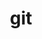 ---
title: "git"
layout: cache
categories: [package, develop]
meta: {"compilers": ["apple-clang@16.0.0", "gcc@10.5.0", "gcc@11.1.0", "gcc@11.4.0", "gcc@12.4.0", "gcc@13.2.0", "gcc@13.3.0", "gcc@7.5.0", "intel-oneapi-compilers@2025.1.0"], "num_specs": 97, "num_specs_by_stack": {"aws-pcluster-neoverse_v1": 10, "data-vis-sdk": 8, "developer-tools-aarch64-linux-gnu": 8, "developer-tools-darwin": 7, "developer-tools-x86_64_v3-linux-gnu": 8, "e4s": 7, "e4s-neoverse-v2": 8, "e4s-oneapi": 10, "e4s-rocm-external": 7, "hep": 8, "ml-darwin-aarch64-mps": 7, "ml-linux-aarch64-cpu": 8, "ml-linux-aarch64-cuda": 8, "ml-linux-x86_64-cpu": 8, "ml-linux-x86_64-cuda": 8, "ml-linux-x86_64-rocm": 8, "radiuss": 8, "root": 97}, "oss": ["amzn2", "centos7", "rhel8", "sequoia", "ubuntu18.04", "ubuntu20.04", "ubuntu22.04", "ubuntu24.04"], "platforms": ["darwin", "linux"], "stacks": ["aws-pcluster-neoverse_v1", "data-vis-sdk", "developer-tools-aarch64-linux-gnu", "developer-tools-darwin", "developer-tools-x86_64_v3-linux-gnu", "e4s", "e4s-neoverse-v2", "e4s-oneapi", "e4s-rocm-external", "hep", "ml-darwin-aarch64-mps", "ml-linux-aarch64-cpu", "ml-linux-aarch64-cuda", "ml-linux-x86_64-cpu", "ml-linux-x86_64-cuda", "ml-linux-x86_64-rocm", "radiuss", "root"], "targets": ["aarch64", "neoverse_v1", "neoverse_v2", "x86_64_v3"], "versions": ["2.48.1"]}
spec_details: [{"compiler": "gcc@13.2.0", "hash": "37yisgo7cjagaskifn6xpedxwci4c4kj", "os": "ubuntu24.04", "platform": "linux", "size": "-", "stacks": ["ml-linux-aarch64-cpu", "ml-linux-aarch64-cuda", "root"], "target": "aarch64", "variants": ["build_system=autotools", "+man", "+nls", "+perl", "+subtree", "~svn", "~tcltk"], "versions": ["2.48.1"]}, {"compiler": "gcc@13.2.0", "hash": "3bgdv2h7wjxf4y6pgy72yxcserw3uwss", "os": "ubuntu24.04", "platform": "linux", "size": "-", "stacks": ["ml-linux-aarch64-cpu", "ml-linux-aarch64-cuda", "root"], "target": "aarch64", "variants": ["build_system=autotools", "+man", "+nls", "+perl", "+subtree", "~svn", "~tcltk"], "versions": ["2.48.1"]}, {"compiler": "gcc@11.1.0", "hash": "3gbvxr7r7wv3hjfbnwmh43fono66mfkc", "os": "ubuntu20.04", "platform": "linux", "size": "-", "stacks": ["data-vis-sdk", "root"], "target": "x86_64_v3", "variants": ["build_system=autotools", "+man", "+nls", "+perl", "+subtree", "~svn", "~tcltk"], "versions": ["2.48.1"]}, {"compiler": "gcc@7.5.0", "hash": "3tinl345czbycggi43wreirghuddf2to", "os": "ubuntu18.04", "platform": "linux", "size": "-", "stacks": ["radiuss", "root"], "target": "x86_64_v3", "variants": ["build_system=autotools", "+man", "+nls", "+perl", "+subtree", "~svn", "~tcltk"], "versions": ["2.48.1"]}, {"compiler": "gcc@12.4.0", "hash": "44d2trplheemqlmomlgl2gov2a5cvlm6", "os": "amzn2", "platform": "linux", "size": "-", "stacks": ["aws-pcluster-neoverse_v1", "root"], "target": "neoverse_v1", "variants": ["build_system=autotools", "+man", "+nls", "+perl", "+subtree", "~svn", "~tcltk"], "versions": ["2.48.1"]}, {"compiler": "gcc@13.2.0", "hash": "4peu52ugwmitco6rp4ba6pmy4boipmbw", "os": "ubuntu24.04", "platform": "linux", "size": "-", "stacks": ["ml-linux-aarch64-cpu", "ml-linux-aarch64-cuda", "root"], "target": "aarch64", "variants": ["build_system=autotools", "+man", "+nls", "+perl", "+subtree", "~svn", "~tcltk"], "versions": ["2.48.1"]}, {"compiler": "gcc@11.4.0", "hash": "4qncohxd4436qjcw746bzukysjsrmpcz", "os": "ubuntu22.04", "platform": "linux", "size": "-", "stacks": ["hep", "root"], "target": "x86_64_v3", "variants": ["build_system=autotools", "+man", "+nls", "+perl", "+subtree", "~svn", "~tcltk"], "versions": ["2.48.1"]}, {"compiler": "gcc@11.4.0", "hash": "4vgdnzvwr2yw5zszqb7hy6zkang2eq2a", "os": "ubuntu22.04", "platform": "linux", "size": "-", "stacks": ["e4s-neoverse-v2", "root"], "target": "neoverse_v2", "variants": ["build_system=autotools", "+man", "+nls", "+perl", "+subtree", "~svn", "~tcltk"], "versions": ["2.48.1"]}, {"compiler": "gcc@7.5.0", "hash": "5a6rvdjny6eheqodupabby2svrz75sqs", "os": "ubuntu18.04", "platform": "linux", "size": "-", "stacks": ["radiuss", "root"], "target": "x86_64_v3", "variants": ["build_system=autotools", "+man", "+nls", "+perl", "+subtree", "~svn", "~tcltk"], "versions": ["2.48.1"]}, {"compiler": "gcc@10.5.0", "hash": "5nzagwurhidrl6whch7qhac45jdcbj5k", "os": "centos7", "platform": "linux", "size": "-", "stacks": ["developer-tools-x86_64_v3-linux-gnu", "root"], "target": "x86_64_v3", "variants": ["build_system=autotools", "+man", "+nls", "+perl", "+subtree", "~svn", "~tcltk"], "versions": ["2.48.1"]}, {"compiler": "gcc@13.2.0", "hash": "5udu3rkbwzh5oerer7mla6ynopsnfklg", "os": "ubuntu24.04", "platform": "linux", "size": "-", "stacks": ["ml-linux-aarch64-cpu", "ml-linux-aarch64-cuda", "root"], "target": "aarch64", "variants": ["build_system=autotools", "+man", "+nls", "+perl", "+subtree", "~svn", "~tcltk"], "versions": ["2.48.1"]}, {"compiler": "intel-oneapi-compilers@2025.1.0", "hash": "7brysy4y7cqnwfgrlld7mdkr4bpoge4h", "os": "ubuntu22.04", "platform": "linux", "size": "-", "stacks": ["e4s-oneapi", "root"], "target": "x86_64_v3", "variants": ["build_system=autotools", "+man", "+nls", "+perl", "+subtree", "~svn", "~tcltk"], "versions": ["2.48.1"]}, {"compiler": "gcc@11.4.0", "hash": "7frbq4solzotm7d4hqebqnw5mnio6swf", "os": "ubuntu22.04", "platform": "linux", "size": "-", "stacks": ["hep", "root"], "target": "x86_64_v3", "variants": ["build_system=autotools", "+man", "+nls", "+perl", "+subtree", "~svn", "~tcltk"], "versions": ["2.48.1"]}, {"compiler": "intel-oneapi-compilers@2025.1.0", "hash": "7hqgfmpej3ocnjs2gcsu4y456zn7yx2k", "os": "ubuntu22.04", "platform": "linux", "size": "-", "stacks": ["e4s-oneapi", "root"], "target": "x86_64_v3", "variants": ["build_system=autotools", "+man", "+nls", "+perl", "+subtree", "~svn", "~tcltk"], "versions": ["2.48.1"]}, {"compiler": "gcc@13.3.0", "hash": "acd5lanhezhgn3yxgcsaagqaboqr64ch", "os": "rhel8", "platform": "linux", "size": "-", "stacks": ["developer-tools-aarch64-linux-gnu", "root"], "target": "aarch64", "variants": ["build_system=autotools", "+man", "+nls", "+perl", "+subtree", "~svn", "~tcltk"], "versions": ["2.48.1"]}, {"compiler": "gcc@11.4.0", "hash": "adafmrln4sxmjo7gwb3sn3i7cuc22mjw", "os": "ubuntu22.04", "platform": "linux", "size": "-", "stacks": ["e4s-neoverse-v2", "root"], "target": "neoverse_v2", "variants": ["build_system=autotools", "+man", "+nls", "+perl", "+subtree", "~svn", "~tcltk"], "versions": ["2.48.1"]}, {"compiler": "gcc@13.3.0", "hash": "am6suwbkct7xnz244sartrmjibb7zcpw", "os": "rhel8", "platform": "linux", "size": "-", "stacks": ["developer-tools-aarch64-linux-gnu", "root"], "target": "aarch64", "variants": ["build_system=autotools", "+man", "+nls", "+perl", "+subtree", "~svn", "~tcltk"], "versions": ["2.48.1"]}, {"compiler": "gcc@13.2.0", "hash": "aqkofw2unwzv6q7x7ojotm4zvj6vxa6a", "os": "ubuntu24.04", "platform": "linux", "size": "-", "stacks": ["ml-linux-aarch64-cpu", "ml-linux-aarch64-cuda", "root"], "target": "aarch64", "variants": ["build_system=autotools", "+man", "+nls", "+perl", "+subtree", "~svn", "~tcltk"], "versions": ["2.48.1"]}, {"compiler": "gcc@13.2.0", "hash": "b6wr3mnjycrubfelfqamciu32l3cq4bj", "os": "ubuntu24.04", "platform": "linux", "size": "-", "stacks": ["ml-linux-x86_64-cpu", "ml-linux-x86_64-cuda", "ml-linux-x86_64-rocm", "root"], "target": "x86_64_v3", "variants": ["build_system=autotools", "+man", "+nls", "+perl", "+subtree", "~svn", "~tcltk"], "versions": ["2.48.1"]}, {"compiler": "apple-clang@16.0.0", "hash": "bpjuvdyufvvyrefaqsmuaok3pshukbwq", "os": "sequoia", "platform": "darwin", "size": "-", "stacks": ["developer-tools-darwin", "ml-darwin-aarch64-mps", "root"], "target": "aarch64", "variants": ["build_system=autotools", "+man", "+nls", "+perl", "+subtree", "~svn", "~tcltk"], "versions": ["2.48.1"]}, {"compiler": "gcc@11.4.0", "hash": "cb6qczuuujvcy3rvjco6xe32zooamrgb", "os": "ubuntu22.04", "platform": "linux", "size": "-", "stacks": ["e4s-neoverse-v2", "root"], "target": "neoverse_v2", "variants": ["build_system=autotools", "+man", "+nls", "+perl", "+subtree", "~svn", "~tcltk"], "versions": ["2.48.1"]}, {"compiler": "gcc@13.2.0", "hash": "clmydkzcuwzkdjpejffjqt75kwbo2jkj", "os": "ubuntu24.04", "platform": "linux", "size": "-", "stacks": ["ml-linux-x86_64-cpu", "ml-linux-x86_64-cuda", "ml-linux-x86_64-rocm", "root"], "target": "x86_64_v3", "variants": ["build_system=autotools", "+man", "+nls", "+perl", "+subtree", "~svn", "~tcltk"], "versions": ["2.48.1"]}, {"compiler": "intel-oneapi-compilers@2025.1.0", "hash": "cukqbh6j4ccwa3emt77lcmsdfsep7jaz", "os": "ubuntu22.04", "platform": "linux", "size": "-", "stacks": ["e4s-oneapi", "root"], "target": "x86_64_v3", "variants": ["build_system=autotools", "+man", "+nls", "+perl", "+subtree", "~svn", "~tcltk"], "versions": ["2.48.1"]}, {"compiler": "gcc@13.2.0", "hash": "d2cf7w4py7drjrnuxrmqr465ireact3d", "os": "ubuntu24.04", "platform": "linux", "size": "-", "stacks": ["ml-linux-x86_64-cpu", "ml-linux-x86_64-cuda", "ml-linux-x86_64-rocm", "root"], "target": "x86_64_v3", "variants": ["build_system=autotools", "+man", "+nls", "+perl", "+subtree", "~svn", "~tcltk"], "versions": ["2.48.1"]}, {"compiler": "gcc@11.4.0", "hash": "d3u53avkalquutzf3purhjobq44jfk4z", "os": "ubuntu22.04", "platform": "linux", "size": "-", "stacks": ["hep", "root"], "target": "x86_64_v3", "variants": ["build_system=autotools", "+man", "+nls", "+perl", "+subtree", "~svn", "~tcltk"], "versions": ["2.48.1"]}, {"compiler": "apple-clang@16.0.0", "hash": "dcpyveuwqewny7land5kda2p3pn7dqye", "os": "sequoia", "platform": "darwin", "size": "-", "stacks": ["developer-tools-darwin", "ml-darwin-aarch64-mps", "root"], "target": "aarch64", "variants": ["build_system=autotools", "+man", "+nls", "+perl", "+subtree", "~svn", "~tcltk"], "versions": ["2.48.1"]}, {"compiler": "gcc@13.3.0", "hash": "dh6pot6dhteplq5chl477x6tvnx2aku4", "os": "rhel8", "platform": "linux", "size": "-", "stacks": ["developer-tools-aarch64-linux-gnu", "root"], "target": "aarch64", "variants": ["build_system=autotools", "+man", "+nls", "+perl", "+subtree", "~svn", "~tcltk"], "versions": ["2.48.1"]}, {"compiler": "apple-clang@16.0.0", "hash": "dqocwsvxq2plhljqlw3pmmnv7zx24wbx", "os": "sequoia", "platform": "darwin", "size": "-", "stacks": ["developer-tools-darwin", "ml-darwin-aarch64-mps", "root"], "target": "aarch64", "variants": ["build_system=autotools", "+man", "+nls", "+perl", "+subtree", "~svn", "~tcltk"], "versions": ["2.48.1"]}, {"compiler": "gcc@11.4.0", "hash": "ds3fdevjkj5e3asw6ix3fjtkw3kibvad", "os": "ubuntu22.04", "platform": "linux", "size": "-", "stacks": ["hep", "root"], "target": "x86_64_v3", "variants": ["build_system=autotools", "+man", "+nls", "+perl", "+subtree", "~svn", "~tcltk"], "versions": ["2.48.1"]}, {"compiler": "gcc@13.2.0", "hash": "dw4ents3p5sws6iayetj7gagtrgrivvr", "os": "ubuntu24.04", "platform": "linux", "size": "-", "stacks": ["ml-linux-x86_64-cpu", "ml-linux-x86_64-cuda", "ml-linux-x86_64-rocm", "root"], "target": "x86_64_v3", "variants": ["build_system=autotools", "+man", "+nls", "+perl", "+subtree", "~svn", "~tcltk"], "versions": ["2.48.1"]}, {"compiler": "gcc@12.4.0", "hash": "efuuxec5ciewcunc3emqgucejjgt6eyy", "os": "amzn2", "platform": "linux", "size": "-", "stacks": ["aws-pcluster-neoverse_v1", "root"], "target": "neoverse_v1", "variants": ["build_system=autotools", "+man", "+nls", "+perl", "+subtree", "~svn", "~tcltk"], "versions": ["2.48.1"]}, {"compiler": "gcc@11.1.0", "hash": "eryxwb3fi6eclqvcrplqg7q3xcgyl3iv", "os": "ubuntu20.04", "platform": "linux", "size": "-", "stacks": ["data-vis-sdk", "root"], "target": "x86_64_v3", "variants": ["build_system=autotools", "+man", "+nls", "+perl", "+subtree", "~svn", "~tcltk"], "versions": ["2.48.1"]}, {"compiler": "gcc@7.5.0", "hash": "fabnwpq7tdegshrl2cyxshqmajrifxse", "os": "ubuntu18.04", "platform": "linux", "size": "-", "stacks": ["radiuss", "root"], "target": "x86_64_v3", "variants": ["build_system=autotools", "+man", "+nls", "+perl", "+subtree", "~svn", "~tcltk"], "versions": ["2.48.1"]}, {"compiler": "gcc@11.4.0", "hash": "fcmjcaktvlwho5ef2gj5t3r2lwvdjnzv", "os": "ubuntu22.04", "platform": "linux", "size": "-", "stacks": ["e4s", "e4s-rocm-external", "hep", "root"], "target": "x86_64_v3", "variants": ["build_system=autotools", "+man", "+nls", "+perl", "+subtree", "~svn", "~tcltk"], "versions": ["2.48.1"]}, {"compiler": "intel-oneapi-compilers@2025.1.0", "hash": "flwbyozgkbsvzxniz3pjqt3gy4w6wfxw", "os": "ubuntu22.04", "platform": "linux", "size": "-", "stacks": ["e4s-oneapi", "root"], "target": "x86_64_v3", "variants": ["build_system=autotools", "+man", "+nls", "+perl", "+subtree", "~svn", "~tcltk"], "versions": ["2.48.1"]}, {"compiler": "gcc@13.2.0", "hash": "ghegthkvoyy4c56zrsh3nai2wuqzykxx", "os": "ubuntu24.04", "platform": "linux", "size": "-", "stacks": ["ml-linux-x86_64-cpu", "ml-linux-x86_64-cuda", "ml-linux-x86_64-rocm", "root"], "target": "x86_64_v3", "variants": ["build_system=autotools", "+man", "+nls", "+perl", "+subtree", "~svn", "~tcltk"], "versions": ["2.48.1"]}, {"compiler": "gcc@11.1.0", "hash": "gm6vgfg4cjawh5lbxsye4nkocnvgdbyo", "os": "ubuntu20.04", "platform": "linux", "size": "-", "stacks": ["data-vis-sdk", "root"], "target": "x86_64_v3", "variants": ["build_system=autotools", "+man", "+nls", "+perl", "+subtree", "~svn", "~tcltk"], "versions": ["2.48.1"]}, {"compiler": "gcc@12.4.0", "hash": "gxjnewnoz2haijssaura4wnrwo6mltlm", "os": "amzn2", "platform": "linux", "size": "-", "stacks": ["aws-pcluster-neoverse_v1", "root"], "target": "neoverse_v1", "variants": ["build_system=autotools", "+man", "+nls", "+perl", "+subtree", "~svn", "~tcltk"], "versions": ["2.48.1"]}, {"compiler": "gcc@7.5.0", "hash": "he5uuytwcdc7r74lunr7pxgxfzttnroy", "os": "ubuntu18.04", "platform": "linux", "size": "-", "stacks": ["radiuss", "root"], "target": "x86_64_v3", "variants": ["build_system=autotools", "+man", "+nls", "+perl", "+subtree", "~svn", "~tcltk"], "versions": ["2.48.1"]}, {"compiler": "gcc@12.4.0", "hash": "hfx5743k2lk57ainen6djahqoo6ormgk", "os": "amzn2", "platform": "linux", "size": "-", "stacks": ["aws-pcluster-neoverse_v1", "root"], "target": "neoverse_v1", "variants": ["build_system=autotools", "+man", "+nls", "+perl", "+subtree", "~svn", "~tcltk"], "versions": ["2.48.1"]}, {"compiler": "gcc@13.3.0", "hash": "hw47pu2s2ntm23gd7jk7cauzpqgpshhq", "os": "rhel8", "platform": "linux", "size": "-", "stacks": ["developer-tools-aarch64-linux-gnu", "root"], "target": "aarch64", "variants": ["build_system=autotools", "+man", "+nls", "+perl", "+subtree", "~svn", "~tcltk"], "versions": ["2.48.1"]}, {"compiler": "gcc@11.4.0", "hash": "i3gcju2bjvgr5ga4vny6rbfbfqen3e7j", "os": "ubuntu22.04", "platform": "linux", "size": "-", "stacks": ["e4s-neoverse-v2", "root"], "target": "neoverse_v2", "variants": ["build_system=autotools", "+man", "+nls", "+perl", "+subtree", "~svn", "~tcltk"], "versions": ["2.48.1"]}, {"compiler": "gcc@13.3.0", "hash": "jdkwzqbueoenlm3huv5bqzeb6qtxagja", "os": "rhel8", "platform": "linux", "size": "-", "stacks": ["developer-tools-aarch64-linux-gnu", "root"], "target": "aarch64", "variants": ["build_system=autotools", "+man", "+nls", "+perl", "+subtree", "~svn", "~tcltk"], "versions": ["2.48.1"]}, {"compiler": "intel-oneapi-compilers@2025.1.0", "hash": "jleo5w32z34fce6o2nngxnp5z2hy2fxu", "os": "ubuntu22.04", "platform": "linux", "size": "-", "stacks": ["e4s-oneapi", "root"], "target": "x86_64_v3", "variants": ["build_system=autotools", "+man", "+nls", "+perl", "+subtree", "~svn", "~tcltk"], "versions": ["2.48.1"]}, {"compiler": "gcc@12.4.0", "hash": "jm56zfq72chs4bjc563y6bhtbdowmcfj", "os": "amzn2", "platform": "linux", "size": "-", "stacks": ["aws-pcluster-neoverse_v1", "root"], "target": "neoverse_v1", "variants": ["build_system=autotools", "+man", "+nls", "+perl", "+subtree", "~svn", "~tcltk"], "versions": ["2.48.1"]}, {"compiler": "gcc@12.4.0", "hash": "jmtu6nbxozbrxrdtobxdtjjysqnxf42y", "os": "amzn2", "platform": "linux", "size": "-", "stacks": ["aws-pcluster-neoverse_v1", "root"], "target": "neoverse_v1", "variants": ["build_system=autotools", "+man", "+nls", "+perl", "+subtree", "~svn", "~tcltk"], "versions": ["2.48.1"]}, {"compiler": "gcc@11.4.0", "hash": "jotrsfeht67rh7vvsucxkxu44wqyo4ii", "os": "ubuntu22.04", "platform": "linux", "size": "-", "stacks": ["e4s-neoverse-v2", "root"], "target": "neoverse_v2", "variants": ["build_system=autotools", "+man", "+nls", "+perl", "+subtree", "~svn", "~tcltk"], "versions": ["2.48.1"]}, {"compiler": "gcc@11.1.0", "hash": "jpctnxg7mau5u3x6zizwgbmnat6rt2e2", "os": "ubuntu20.04", "platform": "linux", "size": "-", "stacks": ["data-vis-sdk", "root"], "target": "x86_64_v3", "variants": ["build_system=autotools", "+man", "+nls", "+perl", "+subtree", "~svn", "~tcltk"], "versions": ["2.48.1"]}, {"compiler": "gcc@7.5.0", "hash": "jwyxry2j7fxdikttcsvh72nt7pcxvutq", "os": "ubuntu18.04", "platform": "linux", "size": "-", "stacks": ["radiuss", "root"], "target": "x86_64_v3", "variants": ["build_system=autotools", "+man", "+nls", "+perl", "+subtree", "~svn", "~tcltk"], "versions": ["2.48.1"]}, {"compiler": "gcc@13.2.0", "hash": "jyefib7e7x6saxix3iuvcfft4c4h2j4q", "os": "ubuntu24.04", "platform": "linux", "size": "-", "stacks": ["ml-linux-aarch64-cpu", "ml-linux-aarch64-cuda", "root"], "target": "aarch64", "variants": ["build_system=autotools", "+man", "+nls", "+perl", "+subtree", "~svn", "~tcltk"], "versions": ["2.48.1"]}, {"compiler": "intel-oneapi-compilers@2025.1.0", "hash": "kgig5dm7rzolua43nenupmr7vx65eojg", "os": "ubuntu22.04", "platform": "linux", "size": "-", "stacks": ["e4s-oneapi", "root"], "target": "x86_64_v3", "variants": ["build_system=autotools", "+man", "+nls", "+perl", "+subtree", "~svn", "~tcltk"], "versions": ["2.48.1"]}, {"compiler": "gcc@11.4.0", "hash": "kp4j554gydkumfgdlmpja3scku5aoc4p", "os": "ubuntu22.04", "platform": "linux", "size": "-", "stacks": ["hep", "root"], "target": "x86_64_v3", "variants": ["build_system=autotools", "+man", "+nls", "+perl", "+subtree", "~svn", "~tcltk"], "versions": ["2.48.1"]}, {"compiler": "gcc@7.5.0", "hash": "kq4blvoceay5yb443tqlx2q53yekxmz7", "os": "ubuntu18.04", "platform": "linux", "size": "-", "stacks": ["radiuss", "root"], "target": "x86_64_v3", "variants": ["build_system=autotools", "+man", "+nls", "+perl", "+subtree", "~svn", "~tcltk"], "versions": ["2.48.1"]}, {"compiler": "gcc@11.1.0", "hash": "lezqmn45brwfnwcvisfw6f7um5ntuni3", "os": "ubuntu20.04", "platform": "linux", "size": "-", "stacks": ["data-vis-sdk", "root"], "target": "x86_64_v3", "variants": ["build_system=autotools", "+man", "+nls", "+perl", "+subtree", "~svn", "~tcltk"], "versions": ["2.48.1"]}, {"compiler": "gcc@10.5.0", "hash": "ljqqnqs5thxqwmdndf3ci4f3slc5f3sb", "os": "centos7", "platform": "linux", "size": "-", "stacks": ["developer-tools-x86_64_v3-linux-gnu", "root"], "target": "x86_64_v3", "variants": ["build_system=autotools", "+man", "+nls", "+perl", "+subtree", "~svn", "~tcltk"], "versions": ["2.48.1"]}, {"compiler": "gcc@13.3.0", "hash": "mi5wh3uuqswmahnx6u6gt7r7mmz5cv3h", "os": "rhel8", "platform": "linux", "size": "-", "stacks": ["developer-tools-aarch64-linux-gnu", "root"], "target": "aarch64", "variants": ["build_system=autotools", "+man", "+nls", "+perl", "+subtree", "~svn", "~tcltk"], "versions": ["2.48.1"]}, {"compiler": "apple-clang@16.0.0", "hash": "mlbgzqcc3gqnvbkuh3eriu4ivdjhnetd", "os": "sequoia", "platform": "darwin", "size": "-", "stacks": ["developer-tools-darwin", "ml-darwin-aarch64-mps", "root"], "target": "aarch64", "variants": ["build_system=autotools", "+man", "+nls", "+perl", "+subtree", "~svn", "~tcltk"], "versions": ["2.48.1"]}, {"compiler": "intel-oneapi-compilers@2025.1.0", "hash": "mpaqaq3tf24bred7az4ctx3rcp4ugyij", "os": "ubuntu22.04", "platform": "linux", "size": "-", "stacks": ["e4s-oneapi", "root"], "target": "x86_64_v3", "variants": ["build_system=autotools", "+man", "+nls", "+perl", "+subtree", "~svn", "~tcltk"], "versions": ["2.48.1"]}, {"compiler": "gcc@13.2.0", "hash": "mu33bkqg5jadhfvz5hhgrld74dzbifvm", "os": "ubuntu24.04", "platform": "linux", "size": "-", "stacks": ["ml-linux-aarch64-cpu", "ml-linux-aarch64-cuda", "root"], "target": "aarch64", "variants": ["build_system=autotools", "+man", "+nls", "+perl", "+subtree", "~svn", "~tcltk"], "versions": ["2.48.1"]}, {"compiler": "intel-oneapi-compilers@2025.1.0", "hash": "mxuiepi3xb3ylkzvduisk7bgljuzfyeh", "os": "ubuntu22.04", "platform": "linux", "size": "-", "stacks": ["e4s-oneapi", "root"], "target": "x86_64_v3", "variants": ["build_system=autotools", "+man", "+nls", "+perl", "+subtree", "~svn", "~tcltk"], "versions": ["2.48.1"]}, {"compiler": "gcc@12.4.0", "hash": "nal3udvqzuugejyiijqhygzrmeqiarey", "os": "amzn2", "platform": "linux", "size": "-", "stacks": ["aws-pcluster-neoverse_v1", "root"], "target": "neoverse_v1", "variants": ["build_system=autotools", "+man", "+nls", "+perl", "+subtree", "~svn", "~tcltk"], "versions": ["2.48.1"]}, {"compiler": "gcc@10.5.0", "hash": "nj5ib7ad53sxcda6v3s3aemo4qm37uht", "os": "centos7", "platform": "linux", "size": "-", "stacks": ["developer-tools-x86_64_v3-linux-gnu", "root"], "target": "x86_64_v3", "variants": ["build_system=autotools", "+man", "+nls", "+perl", "+subtree", "~svn", "~tcltk"], "versions": ["2.48.1"]}, {"compiler": "gcc@10.5.0", "hash": "nnbo2k7lv65rx4vbfijdgalp6ocdeazx", "os": "centos7", "platform": "linux", "size": "-", "stacks": ["developer-tools-x86_64_v3-linux-gnu", "root"], "target": "x86_64_v3", "variants": ["build_system=autotools", "+man", "+nls", "+perl", "+subtree", "~svn", "~tcltk"], "versions": ["2.48.1"]}, {"compiler": "gcc@11.4.0", "hash": "nrm3od5chjuuevcs7a4uzk2ocnf3l5os", "os": "ubuntu22.04", "platform": "linux", "size": "-", "stacks": ["e4s", "e4s-rocm-external", "root"], "target": "x86_64_v3", "variants": ["build_system=autotools", "+man", "+nls", "+perl", "+subtree", "~svn", "~tcltk"], "versions": ["2.48.1"]}, {"compiler": "intel-oneapi-compilers@2025.1.0", "hash": "oismaszlhciucbhrzhljm44qsb6st56k", "os": "ubuntu22.04", "platform": "linux", "size": "-", "stacks": ["e4s-oneapi", "root"], "target": "x86_64_v3", "variants": ["build_system=autotools", "+man", "+nls", "+perl", "+subtree", "~svn", "~tcltk"], "versions": ["2.48.1"]}, {"compiler": "gcc@11.4.0", "hash": "olv2vwvmgnr3tuazkdqt33i5itneg4s2", "os": "ubuntu22.04", "platform": "linux", "size": "-", "stacks": ["hep", "root"], "target": "x86_64_v3", "variants": ["build_system=autotools", "+man", "+nls", "+perl", "+subtree", "~svn", "~tcltk"], "versions": ["2.48.1"]}, {"compiler": "gcc@11.1.0", "hash": "oypdei76siap3gqfa3ssljd6uwejpvqv", "os": "ubuntu20.04", "platform": "linux", "size": "-", "stacks": ["data-vis-sdk", "root"], "target": "x86_64_v3", "variants": ["build_system=autotools", "+man", "+nls", "+perl", "+subtree", "~svn", "~tcltk"], "versions": ["2.48.1"]}, {"compiler": "gcc@10.5.0", "hash": "p2ko6dxucngyzlbvjkznlsmsjhrhmsqb", "os": "centos7", "platform": "linux", "size": "-", "stacks": ["developer-tools-x86_64_v3-linux-gnu", "root"], "target": "x86_64_v3", "variants": ["build_system=autotools", "+man", "+nls", "+perl", "+subtree", "~svn", "~tcltk"], "versions": ["2.48.1"]}, {"compiler": "gcc@11.4.0", "hash": "pcih7eqg7dghlunbcp2mnyjlgunee5fp", "os": "ubuntu22.04", "platform": "linux", "size": "-", "stacks": ["e4s", "e4s-rocm-external", "root"], "target": "x86_64_v3", "variants": ["build_system=autotools", "+man", "+nls", "+perl", "+subtree", "~svn", "~tcltk"], "versions": ["2.48.1"]}, {"compiler": "gcc@7.5.0", "hash": "plo6zjxemuxderh3xxt4uxckacslsmrs", "os": "ubuntu18.04", "platform": "linux", "size": "-", "stacks": ["radiuss", "root"], "target": "x86_64_v3", "variants": ["build_system=autotools", "+man", "+nls", "+perl", "+subtree", "~svn", "~tcltk"], "versions": ["2.48.1"]}, {"compiler": "gcc@11.4.0", "hash": "pntwz3bxn3urq2kcty63bchh7m4y6223", "os": "ubuntu22.04", "platform": "linux", "size": "-", "stacks": ["e4s", "e4s-rocm-external", "root"], "target": "x86_64_v3", "variants": ["build_system=autotools", "+man", "+nls", "+perl", "+subtree", "~svn", "~tcltk"], "versions": ["2.48.1"]}, {"compiler": "gcc@13.2.0", "hash": "ppyy3vnqorhdbkbaphmswqni2jagk27q", "os": "ubuntu24.04", "platform": "linux", "size": "-", "stacks": ["ml-linux-aarch64-cpu", "ml-linux-aarch64-cuda", "root"], "target": "aarch64", "variants": ["build_system=autotools", "+man", "+nls", "+perl", "+subtree", "~svn", "~tcltk"], "versions": ["2.48.1"]}, {"compiler": "apple-clang@16.0.0", "hash": "pqiljds4nhrrs3f7zgyx5eahx2tenutx", "os": "sequoia", "platform": "darwin", "size": "-", "stacks": ["developer-tools-darwin", "ml-darwin-aarch64-mps", "root"], "target": "aarch64", "variants": ["build_system=autotools", "+man", "+nls", "+perl", "+subtree", "~svn", "~tcltk"], "versions": ["2.48.1"]}, {"compiler": "gcc@11.4.0", "hash": "pusxwealfdqna5kwbs2enpvr5bjlgyz6", "os": "ubuntu22.04", "platform": "linux", "size": "-", "stacks": ["e4s", "e4s-rocm-external", "root"], "target": "x86_64_v3", "variants": ["build_system=autotools", "+man", "+nls", "+perl", "+subtree", "~svn", "~tcltk"], "versions": ["2.48.1"]}, {"compiler": "gcc@11.1.0", "hash": "qlo5xrkcwzknaitwuumywujhwtolhk62", "os": "ubuntu20.04", "platform": "linux", "size": "-", "stacks": ["data-vis-sdk", "root"], "target": "x86_64_v3", "variants": ["build_system=autotools", "+man", "+nls", "+perl", "+subtree", "~svn", "~tcltk"], "versions": ["2.48.1"]}, {"compiler": "gcc@12.4.0", "hash": "s3x4huhohruq2gdbxk3rtggjqfx2kxzb", "os": "amzn2", "platform": "linux", "size": "-", "stacks": ["aws-pcluster-neoverse_v1", "root"], "target": "neoverse_v1", "variants": ["build_system=autotools", "+man", "+nls", "+perl", "+subtree", "~svn", "~tcltk"], "versions": ["2.48.1"]}, {"compiler": "intel-oneapi-compilers@2025.1.0", "hash": "s5uogcizy777yhlnqtrmxsryttrcmzke", "os": "ubuntu22.04", "platform": "linux", "size": "-", "stacks": ["e4s-oneapi", "root"], "target": "x86_64_v3", "variants": ["build_system=autotools", "+man", "+nls", "+perl", "+subtree", "~svn", "~tcltk"], "versions": ["2.48.1"]}, {"compiler": "gcc@13.2.0", "hash": "saw6ym5rtsjv5vbthnpi2f3b6gkhdedo", "os": "ubuntu24.04", "platform": "linux", "size": "-", "stacks": ["ml-linux-x86_64-cpu", "ml-linux-x86_64-cuda", "ml-linux-x86_64-rocm", "root"], "target": "x86_64_v3", "variants": ["build_system=autotools", "+man", "+nls", "+perl", "+subtree", "~svn", "~tcltk"], "versions": ["2.48.1"]}, {"compiler": "gcc@12.4.0", "hash": "sc4xtqnrbotmqxflpnkaqohtzed6nwrj", "os": "amzn2", "platform": "linux", "size": "-", "stacks": ["aws-pcluster-neoverse_v1", "root"], "target": "neoverse_v1", "variants": ["build_system=autotools", "+man", "+nls", "+perl", "+subtree", "~svn", "~tcltk"], "versions": ["2.48.1"]}, {"compiler": "gcc@11.4.0", "hash": "smjo7wyh323nd2knt5sawczxupe5bssi", "os": "ubuntu22.04", "platform": "linux", "size": "-", "stacks": ["e4s-neoverse-v2", "root"], "target": "neoverse_v2", "variants": ["build_system=autotools", "+man", "+nls", "+perl", "+subtree", "~svn", "~tcltk"], "versions": ["2.48.1"]}, {"compiler": "gcc@13.3.0", "hash": "tg64uuml5avb7yy3gl3yfa6tzhdsf3rx", "os": "rhel8", "platform": "linux", "size": "-", "stacks": ["developer-tools-aarch64-linux-gnu", "root"], "target": "aarch64", "variants": ["build_system=autotools", "+man", "+nls", "+perl", "+subtree", "~svn", "~tcltk"], "versions": ["2.48.1"]}, {"compiler": "gcc@11.4.0", "hash": "tik73iwcjvclx7pcxtup4rbjios6bctp", "os": "ubuntu22.04", "platform": "linux", "size": "-", "stacks": ["e4s", "e4s-rocm-external", "root"], "target": "x86_64_v3", "variants": ["build_system=autotools", "+man", "+nls", "+perl", "+subtree", "~svn", "~tcltk"], "versions": ["2.48.1"]}, {"compiler": "gcc@11.4.0", "hash": "ubpxa3hb24odhgcgyutttd2cildzqera", "os": "ubuntu22.04", "platform": "linux", "size": "-", "stacks": ["e4s-neoverse-v2", "root"], "target": "neoverse_v2", "variants": ["build_system=autotools", "+man", "+nls", "+perl", "+subtree", "~svn", "~tcltk"], "versions": ["2.48.1"]}, {"compiler": "gcc@11.4.0", "hash": "udf62wwnjn7e7m7c37ktfzi3qqbkswsj", "os": "ubuntu22.04", "platform": "linux", "size": "-", "stacks": ["hep", "root"], "target": "x86_64_v3", "variants": ["build_system=autotools", "+man", "+nls", "+perl", "+subtree", "~svn", "~tcltk"], "versions": ["2.48.1"]}, {"compiler": "gcc@10.5.0", "hash": "uyvfpxsawr2cectecioc2ksygu2642pi", "os": "centos7", "platform": "linux", "size": "-", "stacks": ["developer-tools-x86_64_v3-linux-gnu", "root"], "target": "x86_64_v3", "variants": ["build_system=autotools", "+man", "+nls", "+perl", "+subtree", "~svn", "~tcltk"], "versions": ["2.48.1"]}, {"compiler": "apple-clang@16.0.0", "hash": "v2tln5hvakxwfvtgtcn7smkq2jl6ip33", "os": "sequoia", "platform": "darwin", "size": "-", "stacks": ["developer-tools-darwin", "ml-darwin-aarch64-mps", "root"], "target": "aarch64", "variants": ["build_system=autotools", "+man", "+nls", "+perl", "+subtree", "~svn", "~tcltk"], "versions": ["2.48.1"]}, {"compiler": "gcc@11.1.0", "hash": "w3q24bgtvdv3r2h4m5dtme3mocyytnfd", "os": "ubuntu20.04", "platform": "linux", "size": "-", "stacks": ["data-vis-sdk", "root"], "target": "x86_64_v3", "variants": ["build_system=autotools", "+man", "+nls", "+perl", "+subtree", "~svn", "~tcltk"], "versions": ["2.48.1"]}, {"compiler": "gcc@13.2.0", "hash": "wg6slwg4agqqbbmwsblrgj2cxsa67ftm", "os": "ubuntu24.04", "platform": "linux", "size": "-", "stacks": ["ml-linux-x86_64-cpu", "ml-linux-x86_64-cuda", "ml-linux-x86_64-rocm", "root"], "target": "x86_64_v3", "variants": ["build_system=autotools", "+man", "+nls", "+perl", "+subtree", "~svn", "~tcltk"], "versions": ["2.48.1"]}, {"compiler": "apple-clang@16.0.0", "hash": "xfsesbnarddt5rmiv6h5vrfncprkenqa", "os": "sequoia", "platform": "darwin", "size": "-", "stacks": ["developer-tools-darwin", "ml-darwin-aarch64-mps", "root"], "target": "aarch64", "variants": ["build_system=autotools", "+man", "+nls", "+perl", "+subtree", "~svn", "~tcltk"], "versions": ["2.48.1"]}, {"compiler": "gcc@13.3.0", "hash": "xi3zx66qnsmccf7dbmcpjcn6xpl4b4xm", "os": "rhel8", "platform": "linux", "size": "-", "stacks": ["developer-tools-aarch64-linux-gnu", "root"], "target": "aarch64", "variants": ["build_system=autotools", "+man", "+nls", "+perl", "+subtree", "~svn", "~tcltk"], "versions": ["2.48.1"]}, {"compiler": "gcc@11.4.0", "hash": "xumygp5ycxc57durlwx2mddkubknifhp", "os": "ubuntu22.04", "platform": "linux", "size": "-", "stacks": ["e4s", "e4s-rocm-external", "root"], "target": "x86_64_v3", "variants": ["build_system=autotools", "+man", "+nls", "+perl", "+subtree", "~svn", "~tcltk"], "versions": ["2.48.1"]}, {"compiler": "gcc@10.5.0", "hash": "xwki3dbgmu2ta4fzjye766ldyxoxauca", "os": "centos7", "platform": "linux", "size": "-", "stacks": ["developer-tools-x86_64_v3-linux-gnu", "root"], "target": "x86_64_v3", "variants": ["build_system=autotools", "+man", "+nls", "+perl", "+subtree", "~svn", "~tcltk"], "versions": ["2.48.1"]}, {"compiler": "gcc@13.2.0", "hash": "y6m6hr4brdrkctr52cfjyxwpnpbj64qs", "os": "ubuntu24.04", "platform": "linux", "size": "-", "stacks": ["ml-linux-x86_64-cpu", "ml-linux-x86_64-cuda", "ml-linux-x86_64-rocm", "root"], "target": "x86_64_v3", "variants": ["build_system=autotools", "+man", "+nls", "+perl", "+subtree", "~svn", "~tcltk"], "versions": ["2.48.1"]}, {"compiler": "gcc@7.5.0", "hash": "z4v7uhtchc3gqvxsyora4sot4u6ee7nc", "os": "ubuntu18.04", "platform": "linux", "size": "-", "stacks": ["radiuss", "root"], "target": "x86_64_v3", "variants": ["build_system=autotools", "+man", "+nls", "+perl", "+subtree", "~svn", "~tcltk"], "versions": ["2.48.1"]}, {"compiler": "gcc@11.4.0", "hash": "zeigehq6swftmefo7fausieimdrvgo4q", "os": "ubuntu22.04", "platform": "linux", "size": "-", "stacks": ["e4s-neoverse-v2", "root"], "target": "neoverse_v2", "variants": ["build_system=autotools", "+man", "+nls", "+perl", "+subtree", "~svn", "~tcltk"], "versions": ["2.48.1"]}, {"compiler": "gcc@10.5.0", "hash": "zkzrusbrx73jsfdhuso74dvz4mbwyyiw", "os": "centos7", "platform": "linux", "size": "-", "stacks": ["developer-tools-x86_64_v3-linux-gnu", "root"], "target": "x86_64_v3", "variants": ["build_system=autotools", "+man", "+nls", "+perl", "+subtree", "~svn", "~tcltk"], "versions": ["2.48.1"]}, {"compiler": "gcc@12.4.0", "hash": "zpwvwyrae6niyma2vv44y5mlh3w4jmp3", "os": "amzn2", "platform": "linux", "size": "-", "stacks": ["aws-pcluster-neoverse_v1", "root"], "target": "neoverse_v1", "variants": ["build_system=autotools", "+man", "+nls", "+perl", "+subtree", "~svn", "~tcltk"], "versions": ["2.48.1"]}]
---
